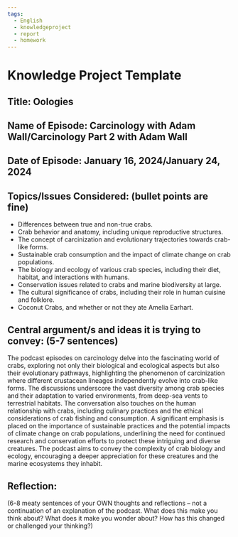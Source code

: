 ```yaml
---
tags:
  - English
  - knowledgeproject
  - report
  - homework
---
```

# Knowledge Project Template

## Title: Oologies

## Name of Episode: Carcinology with Adam Wall/Carcinology Part 2 with Adam Wall

## Date of Episode: January 16, 2024/January 24, 2024

## Topics/Issues Considered: (bullet points are fine)

- Differences between true and non-true crabs.
- Crab behavior and anatomy, including unique reproductive structures.
- The concept of carcinization and evolutionary trajectories towards crab-like forms.
- Sustainable crab consumption and the impact of climate change on crab populations.
- The biology and ecology of various crab species, including their diet, habitat, and interactions with humans.
- Conservation issues related to crabs and marine biodiversity at large.
- The cultural significance of crabs, including their role in human cuisine and folklore.
- Coconut Crabs, and whether or not they ate Amelia Earhart.

## Central argument/s and ideas it is trying to convey: (5-7 sentences)

The podcast episodes on carcinology delve into the fascinating world of crabs, exploring not only their biological and ecological aspects but also their evolutionary pathways, highlighting the phenomenon of carcinization where different crustacean lineages independently evolve into crab-like forms. The discussions underscore the vast diversity among crab species and their adaptation to varied environments, from deep-sea vents to terrestrial habitats. The conversation also touches on the human relationship with crabs, including culinary practices and the ethical considerations of crab fishing and consumption. A significant emphasis is placed on the importance of sustainable practices and the potential impacts of climate change on crab populations, underlining the need for continued research and conservation efforts to protect these intriguing and diverse creatures. The podcast aims to convey the complexity of crab biology and ecology, encouraging a deeper appreciation for these creatures and the marine ecosystems they inhabit.

## Reflection:
(6-8 meaty sentences of your OWN thoughts and reflections – not a continuation of an explanation of the podcast. What does this make you think about? What does it make you wonder about? How has this changed or challenged your thinking?)

